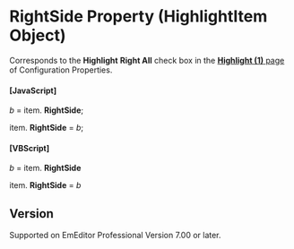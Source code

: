 # RightSide Property (HighlightItem Object)

Corresponds to the **Highlight**
**Right All** check box in the [**Highlight (1)** page](../../dlg/properties/highlight1/index) of Configuration Properties.

#### \[JavaScript\]

_b_ =
item. **RightSide**;

item. **RightSide** = _b_;

#### \[VBScript\]

_b_ =
item. **RightSide**

item. **RightSide** = _b_

## Version

Supported on EmEditor Professional Version 7.00 or later.
